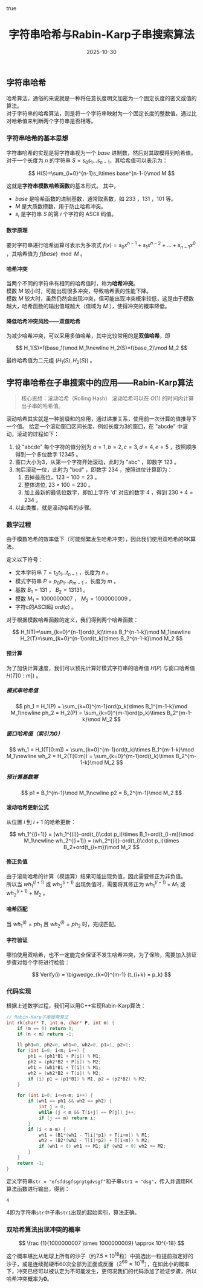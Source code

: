 ﻿---
title: "字符串哈希与Rabin-Karp子串搜索算法"
date: 2025-10-30
tags: ["算法","哈希","字符串","子串搜索","Rabin-Karp算法"]
categories: ["算法原理"]
draft: false
math: true
---

## 字符串哈希

哈希算法，通俗的来说就是一种将任意长度明文加密为一个固定长度的密文或值的算法。  
对于字符串的哈希算法，则是将一个字符串映射为一个固定长度的整数值，通过比对哈希值来判断两个字符串是否相等。  

### 字符串哈希的基本思想

字符串哈希的实现是将字符串视为一个 $base$ 进制数，然后对其取模得到哈希值。  
对于一个长度为 $n$ 的字符串 $S=s_0s_1...s_{n-1}$，其哈希值可以表示为：

$$
H(S)=\sum_{i=0}^{n-1}s_i\times base^{n-1-i}\mod M
$$

这就是**字符串模数哈希函数**的基本形式。
其中，
- $base$ 是哈希函数的进制基数，通常取素数，如 233 ，131 ，101 等。
- $M$ 是大质数模数，用于防止哈希冲突。
- $s_i$ 是字符串 $S$ 的第 $i$ 个字符的 ASCII 码值。

#### 数学原理

要对字符串进行哈希运算可表示为多项式 $f(x)=s_0x^{n-1}+s_1x^{n-2}+...+s_{n-1}x^0$ ，其哈希值为 $f(base)\mod M$ 。

#### 哈希冲突

当两个不同的字符串有相同的哈希值时，称为**哈希冲突**。  
模数 $M$ 较小时，可能出现很多冲突，导致哈希表的性能下降。  
模数 $M$ 较大时，虽然仍然会出现冲突，但可能出现冲突概率较低，这是由于模数越大，哈希函数的输出值域越大（值域为 $M$ ），使得冲突的概率降低。

#### 降低哈希冲突风险——双值哈希

为减少哈希冲突，可以采用多值哈希，其中比较常用的是**双值哈希**，即

$$
H_1(S)=f(base_1)\mod M_1\newline
H_2(S)=f(base_2)\mod M_2
$$

最终哈希值为二元组 $(H_1(S),H_2(S))$ 。

## 字符串哈希在子串搜索中的应用——Rabin-Karp算法

>核心思想：滚动哈希（Rolling Hash）
>滚动哈希可以在 $O(1)$ 的时间内计算出子串的哈希值。

滚动哈希其实就是一种前缀和的应用，通过递推关系，使用前一次计算的值推导下一个值。
给定一个滚动窗口区间长度，例如长度为3的窗口，在 "abcde" 中滚动，滚动的过程如下：
1. 设 "abcde" 每个字符的值分别为 $a=1,b=2,c=3,d=4,e=5$ ，按照顺序得到一个多位数字 $12345$ 。
2. 窗口大小为3，从第一个字符开始滚动，此时为 "abc" ，即数字 $123$ 。
3. 向后滚动一位，此时为 "bcd" ，即数字 $234$ ，按照进位计算即为：
   1. 去掉最高位，$123-100=23$ 。
   2. 整体进位, $23\times100=230$ 。
   3. 加上最新的最低位数字，即加上字符 'd' 对应的数字 $4$ ，得到 $230+4=234$ 。
4. 以此类推，就是滚动哈希的步骤。

### 数学过程

由于模数哈希的效率低下（可能频繁发生哈希冲突），因此我们使用双哈希的RK算法。

定义以下符号：
- 文本字符串 $T=t_0t_1...t_{n-1}$ ，长度为 $n$ 。
- 模式字符串 $P=p_0p_1...p_{m-1}$ ，长度为 $m$ 。
- 基数 $B_1 = 131$ ， $B_2 = 13131$ 。
- 模数 $M_1 = 1000000007$ ， $M_2 = 1000000009$ 。
- 字符c的ASCII码 $ord(c)$ 。

对于根据模数哈希函数的定义，我们得到两个哈希函数：

$$
H_1(T)=\sum_{k=0}^{n-1}ord(t_k)\times B_1^{n-1-k}\mod M_1\newline
H_2(T)=\sum_{k=0}^{n-1}ord(t_k)\times B_2^{n-1-k}\mod M_2
$$

#### 预计算

为了加快计算速度，我们可以预先计算好模式字符串的哈希值 $H(P)$ 与窗口哈希值 $H(T[0:m])$ 。

##### 模式串哈希值

$$
ph_1 = H_1(P) = \sum_{k=0}^{m-1}ord(p_k)\times B_1^{m-1-k}\mod M_1\newline
ph_2 = H_2(P) = \sum_{k=0}^{m-1}ord(p_k)\times B_2^{m-1-k}\mod M_2
$$

##### 窗口哈希值（索引为0）

$$
wh_1 = H_1(T[0:m]) = \sum_{k=0}^{m-1}ord(t_k)\times B_1^{m-1-k}\mod M_1\newline
wh_2 = H_2(T[0:m]) = \sum_{k=0}^{m-1}ord(t_k)\times B_2^{m-1-k}\mod M_2
$$

##### 预计算基数幂

$$
p1 = B_1^{m-1}\mod M_1\newline
p2 = B_2^{m-1}\mod M_2
$$

#### 滚动哈希更新公式

从位置 $i$ 到 $i+1$ 的哈希更新：

$$
wh_1^{(i+1)} = (wh_1^{(i)}-ord(t_i)\cdot p_i)\times B_1+ord(t_{i+m})\mod M_1\newline
wh_2^{(i+1)} = (wh_2^{(i)}-ord(t_i)\cdot p_i)\times B_2+ord(t_{i+m})\mod M_2
$$

#### 修正负值

由于滚动哈希的计算（模运算）结果可能出现负值，因此需要修正为非负值。  
所以当 $wh_1^{(i+1)}$ 或 $wh_2^{(i+1)}$ 出现负值时，需要将其修正为 $wh_1^{(i+1)}+M_1$ 或 $wh_2^{(i+1)}+M_2$ 。

#### 哈希匹配

当 $wh_1^{(i)} = ph_1$ 且 $wh_2^{(i)} = ph_2$ 时，完成匹配。

#### 字符验证

哪怕使用双哈希，也不一定能完全保证不发生哈希冲突，为了保险，需要加入验证步骤对每个字符进行检验：

$$
Verify(i) = \bigwedge_{k=0}^{m-1} (t_{i+k} = p_k)
$$

### 代码实现

根据上述数学过程，我们可以用C++实现Rabin-Karp算法：

```c++
// Rabin-Karp子串搜索算法
int rk(char* T, int n, char* P, int m) {
    if (m == 0) return 0;
    if (n < m) return -1;

    ll ph1=0, ph2=0, wh1=0, wh2=0, p1=1, p2=1;
    for (int i=0; i<m; i++) {
        ph1 = (ph1*B1 + P[i]) % M1;
        ph2 = (ph2*B2 + P[i]) % M2;
        wh1 = (wh1*B1 + T[i]) % M1;
        wh2 = (wh2*B2 + T[i]) % M2;
        if (i) p1 = (p1*B1) % M1, p2 = (p2*B2) % M2;
    }

    for (int i=0; i<=n-m; i++) {
        if (wh1 == ph1 && wh2 == ph2) {
            int j = 0;
            while (j < m && T[i+j] == P[j]) j++;
            if (j == m) return i;
        }
        if (i < n-m) {
            wh1 = (B1*(wh1 - T[i]*p1) + T[i+m]) % M1;
            wh2 = (B2*(wh2 - T[i]*p2) + T[i+m]) % M2;
            if (wh1 < 0) wh1 += M1; if (wh2 < 0) wh2 += M2;
        }
    }
    return -1;
}
```

定义字符串`str = "efsfdsgfsgrgtgdvsgf"`和子串`str1 = "dsg"`，传入并调用RK算法函数进行输出，得到：

```console
4
```

4即为字符串`str`中子串`str1`出现的起始索引，算法正确。

### 双哈希算法出现冲突的概率

$$
\frac {1}{1000000007 \times 1000000009} \approx 10^{-18}
$$

这个概率堪比从地球上所有的沙子（约$7.5 × 10^{18}$粒）中挑选出一粒提前指定好的沙子，或是连续抛硬币60次全部为正面或反面（$2^{60} \approx 10^{18}$），在如此小的概率下，冲突已经可以被认定为不可能发生，更何况我们的代码添加了验证步骤，所以哈希冲突概率为**0**。